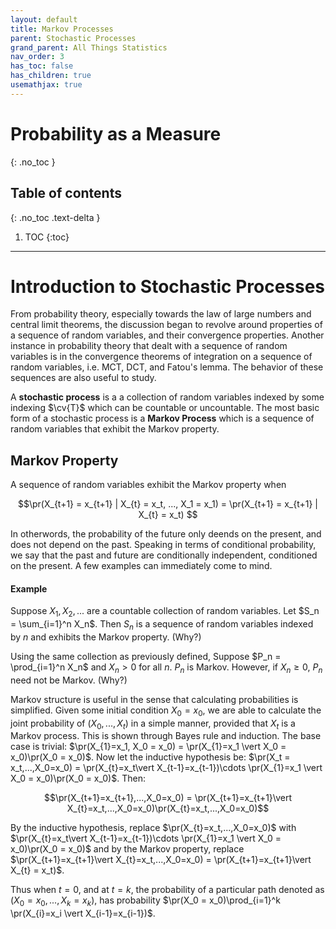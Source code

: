 ```yaml
---
layout: default
title: Markov Processes
parent: Stochastic Processes
grand_parent: All Things Statistics
nav_order: 3
has_toc: false
has_children: true
usemathjax: true
---
```


# Probability as a Measure
{: .no_toc }

## Table of contents
{: .no_toc .text-delta }

1. TOC
{:toc}

---

$\newcommand{\reals}{\mathbb{R}}$ $\newcommand{\nats}{\mathbb{N}}$ $\newcommand{\ind}{\mathbb{1}}$  $\newcommand{\pr}{\mathbb{P}}$ $\newcommand{\cv}[1]{\mathcal{#1}}$ $\newcommand{\nul}{\varnothing}$ $\newcommand{\eps}{\varepsilon}$ $\newcommand{\E}{\mathbb{E}}$ 

# Introduction to Stochastic Processes

From probability theory, especially towards the law of large numbers and central limit theorems, the discussion began to revolve around properties of a sequence of random variables, and their convergence properties. Another instance in probability theory that dealt with a sequence of random variables is in the convergence theorems of integration on a sequence of random variables, i.e. MCT, DCT, and Fatou's lemma. The behavior of these sequences are also useful to study.

A **stochastic process** is a a collection of random variables indexed by some indexing $\cv{T}$ which can be countable or uncountable. The most basic form of a stochastic process is a **Markov Process** which is a sequence of random variables that exhibit the Markov property. 

## Markov Property

A sequence of random variables exhibit the Markov property when

$$\pr(X_{t+1} = x_{t+1} | X_{t} = x_t, ..., X_1 = x_1) = \pr(X_{t+1} = x_{t+1} | X_{t} = x_t) $$

In otherwords, the probability of the future only deends on the present, and does not depend on the past. Speaking in terms of conditional probability, we say that the past and future are conditionally independent, conditioned on the present. A few examples can immediately come to mind.

#### Example

Suppose $X_1, X_2,...$ are a countable collection of random variables. Let $S_n = \sum_{i=1}^n X_n$. Then $S_n$ is a sequence of random variables indexed by $n$ and exhibits the Markov property. (Why?)

Using the same collection as previously defined, Suppose $P_n = \prod_{i=1}^n X_n$ and $X_n > 0$ for all $n$. $P_n$ is Markov. However, if $X_n \geq 0$, $P_n$ need not be Markov. (Why?)

Markov structure is useful in the sense that calculating probabilities is simplified. Given some initial condition $X_0 = x_0$, we are able to calculate the joint probability of $(X_0,...,X_t)$ in a simple manner, provided that $X_t$ is a Markov process. This is shown through Bayes rule and induction. The base case is trivial: $\pr(X_{1}=x_1, X_0 = x_0) = \pr(X_{1}=x_1 \vert X_0 = x_0)\pr(X_0 = x_0)$. Now let the inductive hypothesis be: $\pr(X_t = x_t,...,X_0=x_0) = \pr(X_{t}=x_t\vert X_{t-1}=x_{t-1})\cdots \pr(X_{1}=x_1 \vert X_0 = x_0)\pr(X_0 = x_0)$. Then:

$$\pr(X_{t+1}=x_{t+1},...,X_0=x_0) = \pr(X_{t+1}=x_{t+1}\vert X_{t}=x_t,...,X_0=x_0)\pr(X_{t}=x_t,...,X_0=x_0)$$

By the inductive hypothesis, replace $\pr(X_{t}=x_t,...,X_0=x_0)$ with $\pr(X_{t}=x_t\vert X_{t-1}=x_{t-1})\cdots \pr(X_{1}=x_1 \vert X_0 = x_0)\pr(X_0 = x_0)$ and by the Markov property, replace $\pr(X_{t+1}=x_{t+1}\vert X_{t}=x_t,...,X_0=x_0) = \pr(X_{t+1}=x_{t+1}\vert X_{t} = x_t)$. 

Thus when $t=0$, and at $t=k$, the probability of a particular path denoted as $(X_0=x_0,...,X_k = x_k)$, has probability $\pr(X_0 = x_0)\prod_{i=1}^k \pr(X_{i}=x_i \vert X_{i-1}=x_{i-1})$.